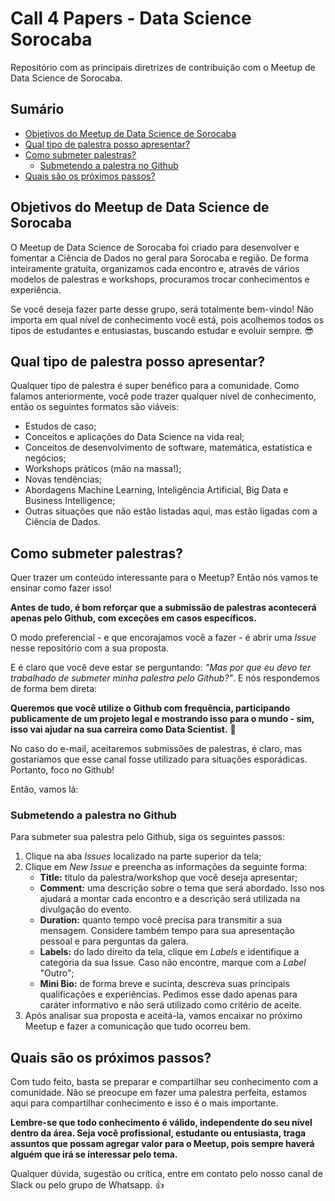 # Call 4 Papers - Data Science Sorocaba

Repositório com as principais diretrizes de contribuição com o Meetup de Data Science de Sorocaba.

## Sumário

- [Objetivos do Meetup de Data Science de Sorocaba](#objetivos-do-meetup-de-data-science-de-sorocaba)
- [Qual tipo de palestra posso apresentar?](#qual-tipo-de-palestra-posso-apresentar)
- [Como submeter palestras?](#como-submeter-palestras)
  - [Submetendo a palestra no Github](#submetendo-a-palestra-no-github)
- [Quais são os próximos passos?](#quais-são-os-próximos-passos)

## Objetivos do Meetup de Data Science de Sorocaba

O Meetup de Data Science de Sorocaba foi criado para desenvolver e fomentar a Ciência de Dados no geral para Sorocaba e região. De forma inteiramente gratuita, organizamos cada encontro e, através de vários modelos de palestras e workshops, procuramos trocar conhecimentos e experiência.

Se você deseja fazer parte desse grupo, será totalmente bem-vindo! Não importa em qual nível de conhecimento você está, pois acolhemos todos os tipos de estudantes e entusiastas, buscando estudar e evoluir sempre. 😎

## Qual tipo de palestra posso apresentar?

Qualquer tipo de palestra é super benéfico para a comunidade. Como falamos anteriormente, você pode trazer qualquer nível de conhecimento, então os seguintes formatos são viáveis:

- Estudos de caso;
- Conceitos e aplicações do Data Science na vida real;
- Conceitos de desenvolvimento de software, matemática, estatística e negócios;
- Workshops práticos (mão na massa!);
- Novas tendências;
- Abordagens Machine Learning, Inteligência Artificial, Big Data e Business Intelligence;
- Outras situações que não estão listadas aqui, mas estão ligadas com a Ciência de Dados.

## Como submeter palestras?

Quer trazer um conteúdo interessante para o Meetup? Então nós vamos te ensinar como fazer isso!

**Antes de tudo, é bom reforçar que a submissão de palestras acontecerá apenas pelo Github, com exceções em casos específicos.**

O modo preferencial - e que encorajamos você a fazer - é abrir uma *Issue* nesse repositório com a sua proposta.

E é claro que você deve estar se perguntando: *"Mas por que eu devo ter trabalhado de submeter minha palestra pelo Github?"*. E nós respondemos de forma bem direta:

**Queremos que você utilize o Github com frequência, participando publicamente de um projeto legal e mostrando isso para o mundo - sim, isso vai ajudar na sua carreira como Data Scientist.** 💪

No caso do e-mail, aceitaremos submissões de palestras, é claro, mas gostaríamos que esse canal fosse utilizado para situações esporádicas. Portanto, foco no Github!

Então, vamos lá:

### Submetendo a palestra no Github

Para submeter sua palestra pelo Github, siga os seguintes passos:

1. Clique na aba *Issues* localizado na parte superior da tela;
2. Clique em *New Issue* e preencha as informações da seguinte forma:
   - **Title:** título da palestra/workshop que você deseja apresentar;
   - **Comment:** uma descrição sobre o tema que será abordado. Isso nos ajudará a montar cada encontro e a descrição será utilizada na divulgação do evento.
   - **Duration:** quanto tempo você precisa para transmitir a sua mensagem. Considere também tempo para sua apresentação pessoal e para perguntas da galera. 
   - **Labels:** do lado direito da tela, clique em *Labels* e identifique a categoria da sua Issue. Caso não encontre, marque com a *Label* "Outro";
   - **Mini Bio:** de forma breve e sucinta, descreva suas principais qualificações e experiências. Pedimos esse dado apenas para caráter informativo e não será utilizado como critério de aceite.
3. Após analisar sua proposta e aceitá-la, vamos encaixar no próximo Meetup e fazer a comunicação que tudo ocorreu bem.

## Quais são os próximos passos?

Com tudo feito, basta se preparar e compartilhar seu conhecimento com a comunidade. Não se preocupe em fazer uma palestra perfeita, estamos aqui para compartilhar conhecimento e isso é o mais importante.

**Lembre-se que todo conhecimento é válido, independente do seu nível dentro da área. Seja você profissional, estudante ou entusiasta, traga assuntos que possam agregar valor para o Meetup, pois sempre haverá alguém que irá se interessar pelo tema.**

Qualquer dúvida, sugestão ou crítica, entre em contato pelo nosso canal de Slack ou pelo grupo de Whatsapp. 👍

